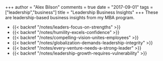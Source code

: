 +++
author = "Alex Bilson"
comments = true
date = "2017-09-01"
tags = ["leadership","business"]
title = "Leadership Business Insights"
+++
These are leadership-based business insights from my MBA program.

- {{< backref "/notes/leaders-focus-on-strengths" >}}
- {{< backref "/notes/humility-excels-confidence" >}}
- {{< backref "/notes/compelling-vision-unites-employees" >}}
- {{< backref "/notes/globalization-demands-leadership-integrity" >}}
- {{< backref "/notes/every-venture-needs-a-strong-leader" >}}
- {{< backref "/notes/leadership-growth-requires-vulnerability" >}}
